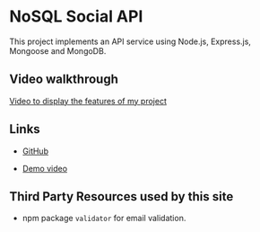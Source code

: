 # NoSQL Social API

This project implements an API service using Node.js, Express.js, Mongoose and MongoDB.

## Video walkthrough

[Video to display the features of my project]( )

## Links

* [GitHub](https://github.com/queendoescode/nosql-social-api)

* [Demo video]( )

## Third Party Resources used by this site

* npm package `validator` for email validation.
